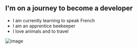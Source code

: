 ## I'm on a journey to become a developer

* I am currently learning to speak French <br>
* I am an apprentice beekeeper <br>
* I love animals and to travel <br>

 ![image](https://user-images.githubusercontent.com/115177980/234122883-cc509ea6-5389-43bb-8828-bdec34293c97.png)
  
  
 
  




